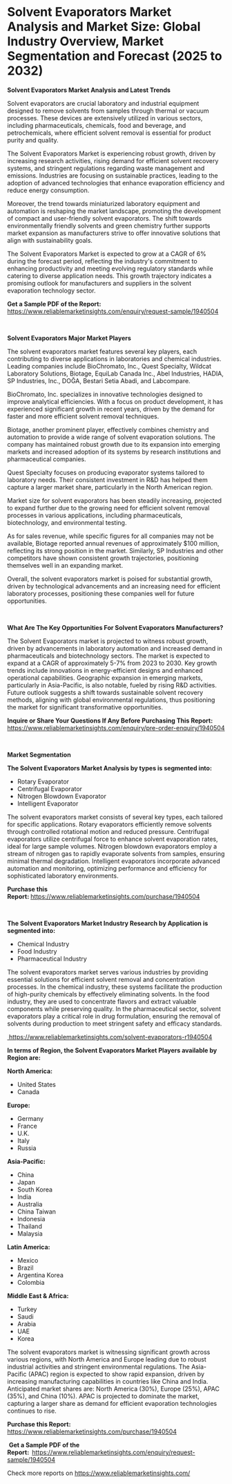 <p><h1>Solvent Evaporators Market Analysis and Market Size: Global Industry Overview, Market Segmentation and Forecast (2025 to 2032)</h1></p><p><strong>Solvent Evaporators Market Analysis and Latest Trends</strong></p>
<p><p>Solvent evaporators are crucial laboratory and industrial equipment designed to remove solvents from samples through thermal or vacuum processes. These devices are extensively utilized in various sectors, including pharmaceuticals, chemicals, food and beverage, and petrochemicals, where efficient solvent removal is essential for product purity and quality.</p><p>The Solvent Evaporators Market is experiencing robust growth, driven by increasing research activities, rising demand for efficient solvent recovery systems, and stringent regulations regarding waste management and emissions. Industries are focusing on sustainable practices, leading to the adoption of advanced technologies that enhance evaporation efficiency and reduce energy consumption.</p><p>Moreover, the trend towards miniaturized laboratory equipment and automation is reshaping the market landscape, promoting the development of compact and user-friendly solvent evaporators. The shift towards environmentally friendly solvents and green chemistry further supports market expansion as manufacturers strive to offer innovative solutions that align with sustainability goals.</p><p>The Solvent Evaporators Market is expected to grow at a CAGR of 6% during the forecast period, reflecting the industry's commitment to enhancing productivity and meeting evolving regulatory standards while catering to diverse application needs. This growth trajectory indicates a promising outlook for manufacturers and suppliers in the solvent evaporation technology sector.</p></p>
<p><strong>Get a Sample PDF of the Report:&nbsp;</strong> <a href="https://www.reliablemarketinsights.com/enquiry/request-sample/1940504?utm_campaign=2013&utm_medium=2&utm_source=Github&utm_content=ia&utm_term=10042025&utm_id=solvent-evaporators">https://www.reliablemarketinsights.com/enquiry/request-sample/1940504</a></p>
<p>&nbsp;</p>
<p><strong>Solvent Evaporators Major Market Players</strong></p>
<p><p>The solvent evaporators market features several key players, each contributing to diverse applications in laboratories and chemical industries. Leading companies include BioChromato, Inc., Quest Specialty, Wildcat Laboratory Solutions, Biotage, EquiLab Canada Inc., Abel Industries, HADIA, SP Industries, Inc., DOĞA, Bestari Setia Abadi, and Labcompare.</p><p>BioChromato, Inc. specializes in innovative technologies designed to improve analytical efficiencies. With a focus on product development, it has experienced significant growth in recent years, driven by the demand for faster and more efficient solvent removal techniques.</p><p>Biotage, another prominent player, effectively combines chemistry and automation to provide a wide range of solvent evaporation solutions. The company has maintained robust growth due to its expansion into emerging markets and increased adoption of its systems by research institutions and pharmaceutical companies.</p><p>Quest Specialty focuses on producing evaporator systems tailored to laboratory needs. Their consistent investment in R&D has helped them capture a larger market share, particularly in the North American region.</p><p>Market size for solvent evaporators has been steadily increasing, projected to expand further due to the growing need for efficient solvent removal processes in various applications, including pharmaceuticals, biotechnology, and environmental testing.</p><p>As for sales revenue, while specific figures for all companies may not be available, Biotage reported annual revenues of approximately $100 million, reflecting its strong position in the market. Similarly, SP Industries and other competitors have shown consistent growth trajectories, positioning themselves well in an expanding market.</p><p>Overall, the solvent evaporators market is poised for substantial growth, driven by technological advancements and an increasing need for efficient laboratory processes, positioning these companies well for future opportunities.</p></p>
<p>&nbsp;</p>
<p><strong>What Are The Key Opportunities For Solvent Evaporators Manufacturers?</strong></p>
<p><p>The Solvent Evaporators market is projected to witness robust growth, driven by advancements in laboratory automation and increased demand in pharmaceuticals and biotechnology sectors. The market is expected to expand at a CAGR of approximately 5-7% from 2023 to 2030. Key growth trends include innovations in energy-efficient designs and enhanced operational capabilities. Geographic expansion in emerging markets, particularly in Asia-Pacific, is also notable, fueled by rising R&D activities. Future outlook suggests a shift towards sustainable solvent recovery methods, aligning with global environmental regulations, thus positioning the market for significant transformative opportunities.</p></p>
<p><strong>Inquire or Share Your Questions If Any Before Purchasing This Report:</strong> <a href="https://www.reliablemarketinsights.com/enquiry/pre-order-enquiry/1940504?utm_campaign=2013&utm_medium=2&utm_source=Github&utm_content=ia&utm_term=10042025&utm_id=solvent-evaporators">https://www.reliablemarketinsights.com/enquiry/pre-order-enquiry/1940504</a></p>
<p>&nbsp;</p>
<p><strong>Market Segmentation</strong></p>
<p><strong>The Solvent Evaporators Market Analysis by types is segmented into:</strong></p>
<p><ul><li>Rotary Evaporator</li><li>Centrifugal Evaporator</li><li>Nitrogen Blowdown Evaporator</li><li>Intelligent Evaporator</li></ul></p>
<p><p>The solvent evaporators market consists of several key types, each tailored for specific applications. Rotary evaporators efficiently remove solvents through controlled rotational motion and reduced pressure. Centrifugal evaporators utilize centrifugal force to enhance solvent evaporation rates, ideal for large sample volumes. Nitrogen blowdown evaporators employ a stream of nitrogen gas to rapidly evaporate solvents from samples, ensuring minimal thermal degradation. Intelligent evaporators incorporate advanced automation and monitoring, optimizing performance and efficiency for sophisticated laboratory environments.</p></p>
<p><strong>Purchase this Report:&nbsp;</strong><a href="https://www.reliablemarketinsights.com/purchase/1940504?utm_campaign=2013&utm_medium=2&utm_source=Github&utm_content=ia&utm_term=10042025&utm_id=solvent-evaporators">https://www.reliablemarketinsights.com/purchase/1940504</a></p>
<p>&nbsp;</p>
<p><strong>The Solvent Evaporators Market Industry Research by Application is segmented into:</strong></p>
<p><ul><li>Chemical Industry</li><li>Food Industry</li><li>Pharmaceutical Industry</li></ul></p>
<p><p>The solvent evaporators market serves various industries by providing essential solutions for efficient solvent removal and concentration processes. In the chemical industry, these systems facilitate the production of high-purity chemicals by effectively eliminating solvents. In the food industry, they are used to concentrate flavors and extract valuable components while preserving quality. In the pharmaceutical sector, solvent evaporators play a critical role in drug formulation, ensuring the removal of solvents during production to meet stringent safety and efficacy standards.</p></p>
<p><a href="https://www.reliablemarketinsights.com/solvent-evaporators-r1940504?utm_campaign=2013&utm_medium=2&utm_source=Github&utm_content=ia&utm_term=10042025&utm_id=solvent-evaporators">&nbsp;https://www.reliablemarketinsights.com/solvent-evaporators-r1940504</a></p>
<p><strong>In terms of Region, the Solvent Evaporators Market Players available by Region are:</strong></p>
<p>
    <p> <strong> North America: </strong>
        <ul>
            <li>United States</li>
            <li>Canada</li>
        </ul>
        </p> 
    <p> <strong> Europe: </strong>
        <ul>
            <li>Germany</li>
            <li>France</li>
            <li>U.K.</li>
            <li>Italy</li>
            <li>Russia</li>
        </ul>
        </p> 
    <p> <strong> Asia-Pacific: </strong>
        <ul>
            <li>China</li>
            <li>Japan</li>
            <li>South Korea</li>
            <li>India</li>
            <li>Australia</li>
            <li>China Taiwan</li>
            <li>Indonesia</li>
            <li>Thailand</li>
            <li>Malaysia</li>
        </ul>
        </p> 
    <p> <strong> Latin America: </strong>
        <ul>
            <li>Mexico</li>
            <li>Brazil</li>
            <li>Argentina Korea</li>
            <li>Colombia</li>
        </ul>
        </p> 
    <p> <strong> Middle East & Africa: </strong>
        <ul>
            <li>Turkey</li>
            <li>Saudi</li>
            <li>Arabia</li>
            <li>UAE</li>
            <li>Korea</li>
        </ul>
    </p>
    </p>
<p><p>The solvent evaporators market is witnessing significant growth across various regions, with North America and Europe leading due to robust industrial activities and stringent environmental regulations. The Asia-Pacific (APAC) region is expected to show rapid expansion, driven by increasing manufacturing capabilities in countries like China and India. Anticipated market shares are: North America (30%), Europe (25%), APAC (35%), and China (10%). APAC is projected to dominate the market, capturing a larger share as demand for efficient evaporation technologies continues to rise.</p></p>
<p><strong>Purchase this Report: </strong><a href="https://www.reliablemarketinsights.com/purchase/1940504?utm_campaign=2013&utm_medium=2&utm_source=Github&utm_content=ia&utm_term=10042025&utm_id=solvent-evaporators">https://www.reliablemarketinsights.com/purchase/1940504</a></p>
<p>&nbsp;<strong>Get a Sample PDF of the Report:&nbsp;&nbsp;</strong><a href="https://www.reliablemarketinsights.com/enquiry/request-sample/1940504?utm_campaign=2013&utm_medium=2&utm_source=Github&utm_content=ia&utm_term=10042025&utm_id=solvent-evaporators">https://www.reliablemarketinsights.com/enquiry/request-sample/1940504</a></p>
<p><strong></strong></p>
<p>Check more reports on <a href="https://www.reliablemarketinsights.com/?utm_campaign=2013&utm_medium=2&utm_source=Github&utm_content=ia&utm_term=10042025&utm_id=solvent-evaporators">https://www.reliablemarketinsights.com/</a></p>